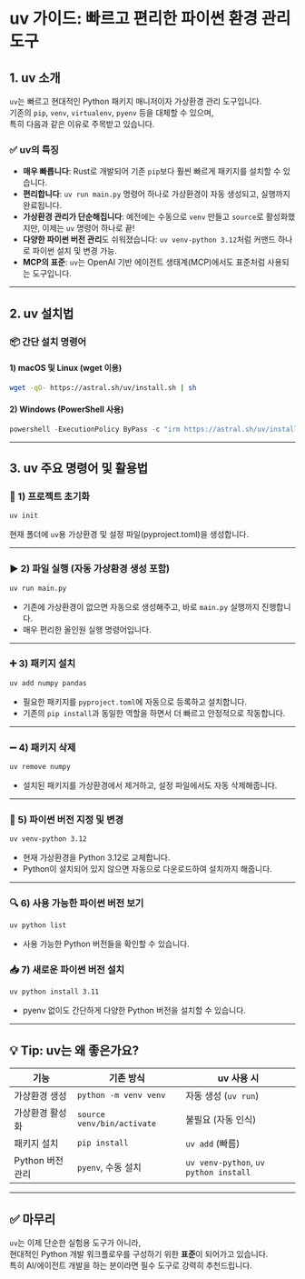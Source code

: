 # uv 가이드: 빠르고 편리한 파이썬 환경 관리 도구

## 1. uv 소개

`uv`는 빠르고 현대적인 Python 패키지 매니저이자 가상환경 관리 도구입니다.  
기존의 `pip`, `venv`, `virtualenv`, `pyenv` 등을 대체할 수 있으며,  
특히 다음과 같은 이유로 주목받고 있습니다.

### ✅ uv의 특징
- **매우 빠릅니다**: Rust로 개발되어 기존 `pip`보다 훨씬 빠르게 패키지를 설치할 수 있습니다.
- **편리합니다**: `uv run main.py` 명령어 하나로 가상환경이 자동 생성되고, 실행까지 완료됩니다.
- **가상환경 관리가 단순해집니다**: 예전에는 수동으로 `venv` 만들고 `source`로 활성화했지만, 이제는 `uv` 명령어 하나로 끝!
- **다양한 파이썬 버전 관리**도 쉬워졌습니다: `uv venv-python 3.12`처럼 커맨드 하나로 파이썬 설치 및 변경 가능.
- **MCP의 표준**: `uv`는 OpenAI 기반 에이전트 생태계(MCP)에서도 표준처럼 사용되는 도구입니다.

---

## 2. uv 설치법

### 📦 간단 설치 명령어

#### 1) macOS 및 Linux (wget 이용)
```bash
wget -qO- https://astral.sh/uv/install.sh | sh
```

#### 2) Windows (PowerShell 사용)
```powershell
powershell -ExecutionPolicy ByPass -c "irm https://astral.sh/uv/install.ps1 | iex"
```

---


## 3. uv 주요 명령어 및 활용법

### 📁 1) 프로젝트 초기화
```bash
uv init
```
현재 폴더에 `uv`용 가상환경 및 설정 파일(pyproject.toml)을 생성합니다.

---

### ▶️ 2) 파일 실행 (자동 가상환경 생성 포함)
```bash
uv run main.py
```
- 기존에 가상환경이 없으면 자동으로 생성해주고, 바로 `main.py` 실행까지 진행합니다.
- 매우 편리한 올인원 실행 명령어입니다.

---

### ➕ 3) 패키지 설치
```bash
uv add numpy pandas
```
- 필요한 패키지를 `pyproject.toml`에 자동으로 등록하고 설치합니다.
- 기존의 `pip install`과 동일한 역할을 하면서 더 빠르고 안정적으로 작동합니다.

---

### ➖ 4) 패키지 삭제
```bash
uv remove numpy
```
- 설치된 패키지를 가상환경에서 제거하고, 설정 파일에서도 자동 삭제해줍니다.

---

### 🐍 5) 파이썬 버전 지정 및 변경
```bash
uv venv-python 3.12
```
- 현재 가상환경을 Python 3.12로 교체합니다.
- Python이 설치되어 있지 않으면 자동으로 다운로드하여 설치까지 해줍니다.

---

### 🔍 6) 사용 가능한 파이썬 버전 보기
```bash
uv python list
```
- 사용 가능한 Python 버전들을 확인할 수 있습니다.

### 📥 7) 새로운 파이썬 버전 설치
```bash
uv python install 3.11
```
- pyenv 없이도 간단하게 다양한 Python 버전을 설치할 수 있습니다.

---

## 💡 Tip: uv는 왜 좋은가요?

| 기능 | 기존 방식 | uv 사용 시 |
|------|------------|--------------|
| 가상환경 생성 | `python -m venv venv` | 자동 생성 (`uv run`) |
| 가상환경 활성화 | `source venv/bin/activate` | 불필요 (자동 인식) |
| 패키지 설치 | `pip install` | `uv add` (빠름) |
| Python 버전 관리 | `pyenv`, 수동 설치 | `uv venv-python`, `uv python install` |

---

## ✅ 마무리

`uv`는 이제 단순한 실험용 도구가 아니라,  
현대적인 Python 개발 워크플로우를 구성하기 위한 **표준**이 되어가고 있습니다.  
특히 AI/에이전트 개발을 하는 분이라면 필수 도구로 강력히 추천드립니다.

